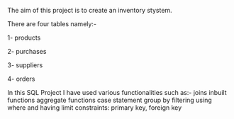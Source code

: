 The aim of this project is to create an inventory stystem.

There are four tables namely:-

1- products

2- purchases

3- suppliers

4- orders

In this SQL Project I have used various functionalities such as:- 
joins inbuilt functions aggregate functions case statement group by filtering using where and having limit constraints: primary key, foreign key
